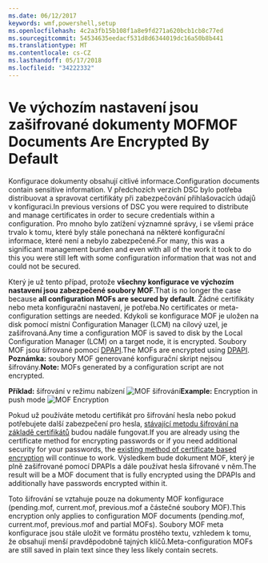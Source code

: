 ```yaml
---
ms.date: 06/12/2017
keywords: wmf,powershell,setup
ms.openlocfilehash: 4c2a3fb15b108f1a8e9fd271a620bcb1cb8c77ed
ms.sourcegitcommit: 54534635eedacf531d8d6344019dc16a50b8b441
ms.translationtype: MT
ms.contentlocale: cs-CZ
ms.lasthandoff: 05/17/2018
ms.locfileid: "34222332"
---
```

# <a name="mof-documents-are-encrypted-by-default"></a><span data-ttu-id="f6fc1-102">Ve výchozím nastavení jsou zašifrované dokumenty MOF</span><span class="sxs-lookup"><span data-stu-id="f6fc1-102">MOF Documents Are Encrypted By Default</span></span>

<span data-ttu-id="f6fc1-103">Konfigurace dokumenty obsahují citlivé informace.</span><span class="sxs-lookup"><span data-stu-id="f6fc1-103">Configuration documents contain sensitive information.</span></span> <span data-ttu-id="f6fc1-104">V předchozích verzích DSC bylo potřeba distribuovat a spravovat certifikáty při zabezpečování přihlašovacích údajů v konfiguraci.</span><span class="sxs-lookup"><span data-stu-id="f6fc1-104">In previous versions of DSC you were required to distribute and manage certificates in order to secure credentials within a configuration.</span></span> <span data-ttu-id="f6fc1-105">Pro mnoho bylo zatížení významné správy, i se všemi práce trvalo k tomu, které byly stále ponechaná na některé konfigurační informace, které není a nebylo zabezpečené.</span><span class="sxs-lookup"><span data-stu-id="f6fc1-105">For many, this was a significant management burden and even with all of the work it took to do this you were still left with some configuration information that was not and could not be secured.</span></span>

<span data-ttu-id="f6fc1-106">Který je už tento případ, protože **všechny konfigurace ve výchozím nastavení jsou zabezpečené soubory MOF**.</span><span class="sxs-lookup"><span data-stu-id="f6fc1-106">That is no longer the case because **all configuration MOFs are secured by default**.</span></span> <span data-ttu-id="f6fc1-107">Žádné certifikáty nebo meta konfigurační nastavení, je potřeba.</span><span class="sxs-lookup"><span data-stu-id="f6fc1-107">No certificates or meta-configuration settings are needed.</span></span> <span data-ttu-id="f6fc1-108">Kdykoli se konfigurace MOF je uložen na disk pomocí místní Configuration Manager (LCM) na cílový uzel, je zašifrovaná.</span><span class="sxs-lookup"><span data-stu-id="f6fc1-108">Any time a configuration MOF is saved to disk by the Local Configuration Manager (LCM) on a target node, it is encrypted.</span></span> <span data-ttu-id="f6fc1-109">Soubory MOF jsou šifrované pomocí [DPAPI](https://msdn.microsoft.com/library/ms995355.aspx).</span><span class="sxs-lookup"><span data-stu-id="f6fc1-109">The MOFs are encrypted using [DPAPI](https://msdn.microsoft.com/library/ms995355.aspx).</span></span> <span data-ttu-id="f6fc1-110">**Poznámka:** soubory MOF generované konfigurační skript nejsou šifrovány.</span><span class="sxs-lookup"><span data-stu-id="f6fc1-110">**Note:** MOFs generated by a configuration script are not encrypted.</span></span>

<span data-ttu-id="f6fc1-111">**Příklad:** šifrování v režimu nabízení ![MOF šifrování](../images/MOF_Encryption.jpg)</span><span class="sxs-lookup"><span data-stu-id="f6fc1-111">**Example:** Encryption in push mode ![MOF Encryption](../images/MOF_Encryption.jpg)</span></span>

<span data-ttu-id="f6fc1-112">Pokud už používáte metodu certifikát pro šifrování hesla nebo pokud potřebujete další zabezpečení pro hesla, [stávající metodu šifrování na základě certifikátů](https://msdn.microsoft.com/powershell/dsc/securemof) budou nadále fungovat.</span><span class="sxs-lookup"><span data-stu-id="f6fc1-112">If you are already using the certificate method for encrypting passwords or if you need additional security for your passwords, the [existing method of certificate based encryption](https://msdn.microsoft.com/powershell/dsc/securemof) will continue to work.</span></span> <span data-ttu-id="f6fc1-113">Výsledkem bude dokument MOF, který je plně zašifrované pomocí DPAPIs a dále používat hesla šifrované v něm.</span><span class="sxs-lookup"><span data-stu-id="f6fc1-113">The result will be a MOF document that is fully encrypted using the DPAPIs and additionally have passwords encrypted within it.</span></span>

<span data-ttu-id="f6fc1-114">Toto šifrování se vztahuje pouze na dokumenty MOF konfigurace (pending.mof, current.mof, previous.mof a částečné soubory MOF).</span><span class="sxs-lookup"><span data-stu-id="f6fc1-114">This encryption only applies to configuration MOF documents (pending.mof, current.mof, previous.mof and partial MOFs).</span></span> <span data-ttu-id="f6fc1-115">Soubory MOF meta konfigurace jsou stále uložit ve formátu prostého textu, vzhledem k tomu, že obsahují menší pravděpodobně tajných klíčů.</span><span class="sxs-lookup"><span data-stu-id="f6fc1-115">Meta-configuration MOFs are still saved in plain text since they less likely contain secrets.</span></span>
